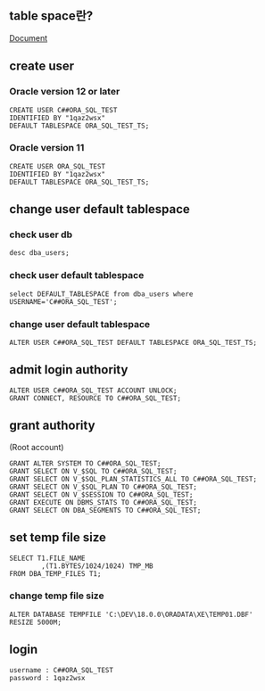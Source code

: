 ## table space란?
[Document](https://docs.oracle.com/cd/B19306_01/server.102/b14200/statements_7003.htm)

## create user
### Oracle version 12 or later
```
CREATE USER C##ORA_SQL_TEST
IDENTIFIED BY "1qaz2wsx"
DEFAULT TABLESPACE ORA_SQL_TEST_TS;
```

### Oracle version 11
```
CREATE USER ORA_SQL_TEST
IDENTIFIED BY "1qaz2wsx"
DEFAULT TABLESPACE ORA_SQL_TEST_TS;
```

## change user default tablespace
### check user db
```
desc dba_users;
```
### check user default tablespace
```
select DEFAULT_TABLESPACE from dba_users where USERNAME='C##ORA_SQL_TEST';
```
### change user default tablespace
```
ALTER USER C##ORA_SQL_TEST DEFAULT TABLESPACE ORA_SQL_TEST_TS;
```


## admit login authority
```
ALTER USER C##ORA_SQL_TEST ACCOUNT UNLOCK;
GRANT CONNECT, RESOURCE TO C##ORA_SQL_TEST;
```

## grant authority
(Root account)
```
GRANT ALTER SYSTEM TO C##ORA_SQL_TEST;
GRANT SELECT ON V_$SQL TO C##ORA_SQL_TEST;
GRANT SELECT ON V_$SQL_PLAN_STATISTICS_ALL TO C##ORA_SQL_TEST;
GRANT SELECT ON V_$SQL_PLAN TO C##ORA_SQL_TEST;
GRANT SELECT ON V_$SESSION TO C##ORA_SQL_TEST;
GRANT EXECUTE ON DBMS_STATS TO C##ORA_SQL_TEST;
GRANT SELECT ON DBA_SEGMENTS TO C##ORA_SQL_TEST;
```

## set temp file size
```
SELECT T1.FILE_NAME
        ,(T1.BYTES/1024/1024) TMP_MB
FROM DBA_TEMP_FILES T1;
```
### change temp file size
```
ALTER DATABASE TEMPFILE 'C:\DEV\18.0.0\ORADATA\XE\TEMP01.DBF'
RESIZE 5000M;
```

## login
```
username : C##ORA_SQL_TEST
password : 1qaz2wsx
```
